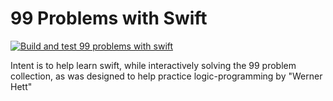 # 99 Problems with Swift
[![Build and test 99 problems with swift ](https://github.com/ganesh47/swift-99-problems/actions/workflows/build-test.yml/badge.svg)](https://github.com/ganesh47/swift-99-problems/actions/workflows/build-test.yml)

Intent is to help learn swift, while interactively solving the 99 problem collection, as was designed to help practice logic-programming by "Werner Hett"
